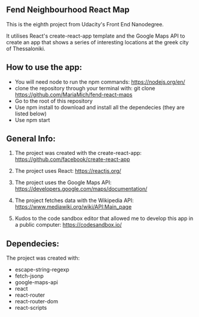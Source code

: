 ## Fend Neighbourhood React Map

This is the eighth project from Udacity's Front End Nanodegree.

It utilises React's create-react-app template and the Google Maps API to create an app that shows a series of interesting locations at the greek city of Thessaloniki.

## How to use the app:

- You will need node to run the npm commands: https://nodejs.org/en/
- clone the repository through your terminal with: git clone https://github.com/MariaMich/fend-react-maps
- Go to the root of this repository
- Use npm install to download and install all the dependecies (they are listed below)
- Use npm start

## General Info:

1) The project was created with the create-react-app: https://github.com/facebook/create-react-app

2) The project uses React: https://reactjs.org/

3) The project uses the Google Maps API: https://developers.google.com/maps/documentation/

4) The project fetches data with the Wikipedia API: https://www.mediawiki.org/wiki/API:Main_page

5) Kudos to the code sandbox editor that allowed me to develop this app in a public computer: https://codesandbox.io/

## Dependecies:

The project was created with:
- escape-string-regexp
- fetch-jsonp
- google-maps-api
- react
- react-router
- react-router-dom
- react-scripts
